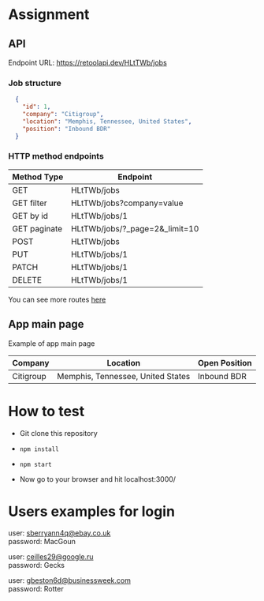 # Assignment

## API

Endpoint URL: https://retoolapi.dev/HLtTWb/jobs

### Job structure

```JSON
  {
    "id": 1,
    "company": "Citigroup",
    "location": "Memphis, Tennessee, United States",
    "position": "Inbound BDR"
  }
```

### HTTP method endpoints

| Method Type  | Endpoint                          |
| ------------ | --------------------------------- |
| GET          | HLtTWb/jobs                      |
| GET filter   | HLtTWb/jobs?company=value             |
| GET by id    | HLtTWb/jobs/1                    |
| GET paginate | HLtTWb/jobs/?\_page=2&\_limit=10 |
| POST         | HLtTWb/jobs                      |
| PUT          | HLtTWb/jobs/1                    |
| PATCH        | HLtTWb/jobs/1                    |
| DELETE       | HLtTWb/jobs/1                    |

You can see more routes [here](https://www.npmjs.com/package/json-server#routes)

## App main page

Example of app main page

| Company   | Location                          | Open Position | 
| --------- | --------------------------------- | ------------  | 
| Citigroup | Memphis, Tennessee, United States | Inbound BDR   | 



# How to test

- Git clone this repository
- ```bash
  npm install
- ```
  npm start

- Now go to your browser and hit localhost:3000/


# Users examples for login
user: sberryann4q@ebay.co.uk        
password: MacGoun

user: ceilles29@google.ru     
password: Gecks

user: gbeston6d@businessweek.com       
password: Rotter
